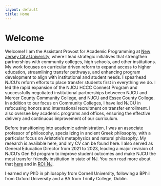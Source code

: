 ```yaml
---
layout: default
title: Home
---
```


# Welcome 

Welcome! I am the Assistant Provost for Academic Programming at [New Jersey City University](www.njcu.edu), where I lead strategic initiatives that strengthen partnerships with community colleges, high schools, and other institutions. My work focuses on curricular driven reform to expand access to higher education, streamlining transfer pathways, and enhancing program development to align with institutional and student needs. I spearhead NJCU’s reform efforts to place transfer students first in everything we do. I led the rapid expansion of the NJCU HCCC Connect Program and successfully negotiated institutional partnerships betweeen NJCU and Mercer County Community College, and NJCU and Essex County College. In addition to our focus on Community Colleges, I have led NJCU in refocusing honors and international recruitment on transfer enrollment. I also oversee key academic programs and offices, ensuring the effective delivery and continuous improvement of our curriculum.

Before transitioning into academic administration, I was an associate professor of philosophy, specializing in ancient Greek philosophy, with a particular focus on Aristotle’s metaphysics and natural philosophy. My research is available here, and my CV can be found here. I also served as General Education Director from 2021 to 2023, leading a major revision of NJCU’s Gen Ed program to improve student outcomes and make NJCU the most transfer friendly institution in state of NJ. You can read more about that [here](GE.pdf) and in [ROI-NJ](https://www.roi-nj.com/2023/05/03/education/njcu-takes-1st-step-in-recovery-plan-school-making-it-easier-to-obtain-transfer-credits/).

I earned my PhD in philosophy from Cornell University, following a BPhil from Oxford University and a BA from Trinity College, Dublin.












